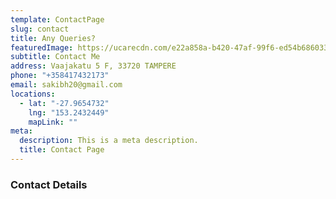 ```yaml
---
template: ContactPage
slug: contact
title: Any Queries?
featuredImage: https://ucarecdn.com/e22a858a-b420-47af-99f6-ed54b6860333/
subtitle: C﻿ontact Me
address: Vaajakatu 5 F, 33720 TAMPERE
phone: "+358417432173"
email: sakibh20@gmail.com
locations:
  - lat: "-27.9654732"
    lng: "153.2432449"
    mapLink: ""
meta:
  description: This is a meta description.
  title: Contact Page
---
```

### **Contact Details**